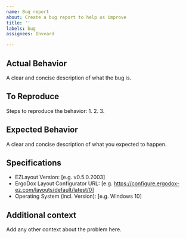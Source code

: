 ```yaml
---
name: Bug report
about: Create a bug report to help us improve
title: ''
labels: bug
assignees: Invvard

---
```


## Actual Behavior
A clear and concise description of what the bug is.

## To Reproduce
Steps to reproduce the behavior:
  1.
  2.
  3.

## Expected Behavior
A clear and concise description of what you expected to happen.

## Specifications
  - EZLayout Version: [e.g. v0.5.0.2003]
  - ErgoDox Layout Configurator URL: [e.g. https://configure.ergodox-ez.com/layouts/default/latest/0]
  - Operating System (incl. Version): [e.g. Windows 10]
  
## Additional context
Add any other context about the problem here.
